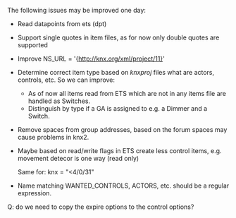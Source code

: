 The following issues may be improved one day:
* Read datapoints from ets (dpt)
* Support single quotes in item files,
  as for now only double quotes are supported
* Improve NS_URL = '{http://knx.org/xml/project/11}'
* Determine correct item type based on *knxproj* files what are actors,
  controls, etc.  So we can improve:
  - As of now all items read from ETS which are not in any items file
  are handled as Switches.
  - Distinguish by type if a GA is assigned to e.g. a Dimmer and a Switch.
* Remove spaces from group addresses, based on the forum spaces may
  cause problems in knx2.
* Maybe based on read/write flags in ETS create less control
  items, e.g. movement detecor is one way (read only)

  Same for: knx = "<4/0/31"
* Name matching WANTED_CONTROLS, ACTORS, etc. should be a regular expression.

Q: do we need to copy the expire options to the control options?
